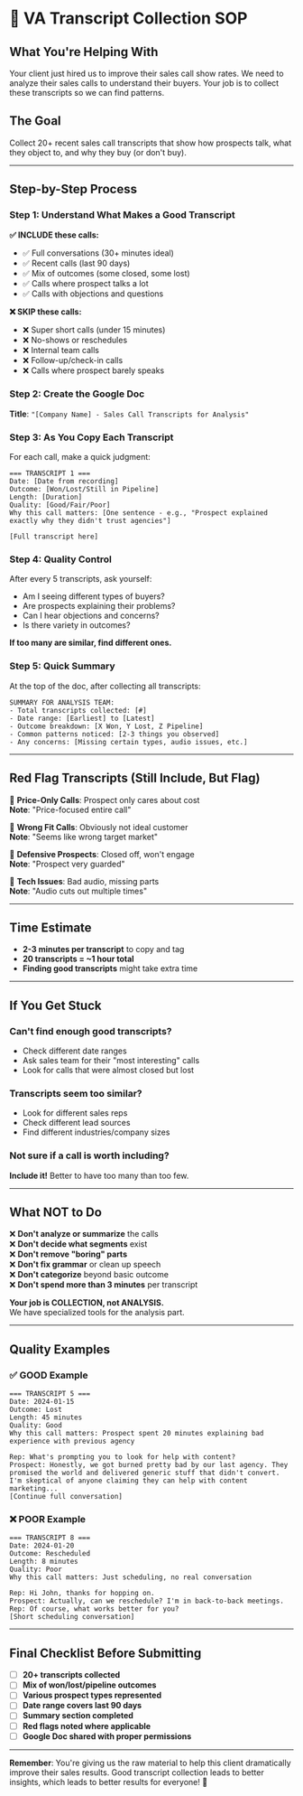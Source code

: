 # 🎯 VA Transcript Collection SOP

## **What You're Helping With**
Your client just hired us to improve their sales call show rates. We need to analyze their sales calls to understand their buyers. Your job is to collect these transcripts so we can find patterns.

## **The Goal**
Collect 20+ recent sales call transcripts that show how prospects talk, what they object to, and why they buy (or don't buy).

---

## **Step-by-Step Process**

### **Step 1: Understand What Makes a Good Transcript**

**✅ INCLUDE these calls:**
- ✅ Full conversations (30+ minutes ideal)
- ✅ Recent calls (last 90 days)
- ✅ Mix of outcomes (some closed, some lost)
- ✅ Calls where prospect talks a lot
- ✅ Calls with objections and questions

**❌ SKIP these calls:**
- ❌ Super short calls (under 15 minutes)
- ❌ No-shows or reschedules
- ❌ Internal team calls
- ❌ Follow-up/check-in calls
- ❌ Calls where prospect barely speaks

### **Step 2: Create the Google Doc**

**Title**: `"[Company Name] - Sales Call Transcripts for Analysis"`

### **Step 3: As You Copy Each Transcript**

For each call, make a quick judgment:

```
=== TRANSCRIPT 1 ===
Date: [Date from recording]
Outcome: [Won/Lost/Still in Pipeline]
Length: [Duration]
Quality: [Good/Fair/Poor]
Why this call matters: [One sentence - e.g., "Prospect explained exactly why they didn't trust agencies"]

[Full transcript here]
```

### **Step 4: Quality Control**

After every 5 transcripts, ask yourself:
- Am I seeing different types of buyers?
- Are prospects explaining their problems?
- Can I hear objections and concerns?
- Is there variety in outcomes?

**If too many are similar, find different ones.**

### **Step 5: Quick Summary**

At the top of the doc, after collecting all transcripts:

```
SUMMARY FOR ANALYSIS TEAM:
- Total transcripts collected: [#]
- Date range: [Earliest] to [Latest]
- Outcome breakdown: [X Won, Y Lost, Z Pipeline]
- Common patterns noticed: [2-3 things you observed]
- Any concerns: [Missing certain types, audio issues, etc.]
```

---

## **Red Flag Transcripts (Still Include, But Flag)**

🚩 **Price-Only Calls**: Prospect only cares about cost  
**Note**: "Price-focused entire call"

🚩 **Wrong Fit Calls**: Obviously not ideal customer  
**Note**: "Seems like wrong target market"

🚩 **Defensive Prospects**: Closed off, won't engage  
**Note**: "Prospect very guarded"

🚩 **Tech Issues**: Bad audio, missing parts  
**Note**: "Audio cuts out multiple times"

---

## **Time Estimate**
- **2-3 minutes per transcript** to copy and tag
- **20 transcripts = ~1 hour total**
- **Finding good transcripts** might take extra time

---

## **If You Get Stuck**

### **Can't find enough good transcripts?**
- Check different date ranges
- Ask sales team for their "most interesting" calls
- Look for calls that were almost closed but lost

### **Transcripts seem too similar?**
- Look for different sales reps
- Check different lead sources
- Find different industries/company sizes

### **Not sure if a call is worth including?**
**Include it!** Better to have too many than too few.

---

## **What NOT to Do**

❌ **Don't analyze or summarize** the calls  
❌ **Don't decide what segments** exist  
❌ **Don't remove "boring" parts**  
❌ **Don't fix grammar** or clean up speech  
❌ **Don't categorize** beyond basic outcome  
❌ **Don't spend more than 3 minutes** per transcript  

**Your job is COLLECTION, not ANALYSIS.**  
We have specialized tools for the analysis part.

---

## **Quality Examples**

### **✅ GOOD Example**
```
=== TRANSCRIPT 5 ===
Date: 2024-01-15
Outcome: Lost
Length: 45 minutes
Quality: Good
Why this call matters: Prospect spent 20 minutes explaining bad experience with previous agency

Rep: What's prompting you to look for help with content?
Prospect: Honestly, we got burned pretty bad by our last agency. They promised the world and delivered generic stuff that didn't convert. I'm skeptical of anyone claiming they can help with content marketing...
[Continue full conversation]
```

### **❌ POOR Example**
```
=== TRANSCRIPT 8 ===
Date: 2024-01-20
Outcome: Rescheduled
Length: 8 minutes
Quality: Poor
Why this call matters: Just scheduling, no real conversation

Rep: Hi John, thanks for hopping on.
Prospect: Actually, can we reschedule? I'm in back-to-back meetings.
Rep: Of course, what works better for you?
[Short scheduling conversation]
```

---

## **Final Checklist Before Submitting**

- [ ] **20+ transcripts collected**
- [ ] **Mix of won/lost/pipeline outcomes**
- [ ] **Various prospect types represented**
- [ ] **Date range covers last 90 days**
- [ ] **Summary section completed**
- [ ] **Red flags noted where applicable**
- [ ] **Google Doc shared with proper permissions**

---

**Remember**: You're giving us the raw material to help this client dramatically improve their sales results. Good transcript collection leads to better insights, which leads to better results for everyone! 🎯 